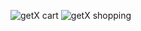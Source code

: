 
![getX cart](https://github.com/ephraimphrase/getX_shopping/assets/87427477/07743fd8-67fb-4d45-a1b0-627aef02987b)
![getX shopping](https://github.com/ephraimphrase/getX_shopping/assets/87427477/c7fb3219-6994-484d-b9b5-2361b08f0e37)
